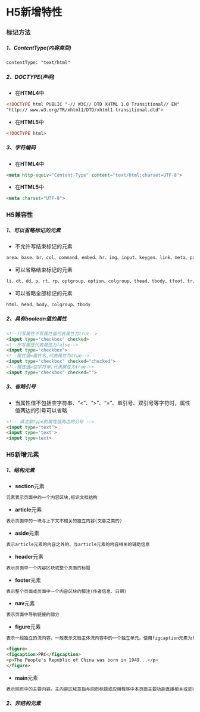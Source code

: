 # H5新增特性

### 标记方法

##### 1、ContentType(内容类型)

```html
contentType: "text/html"
```

##### 2、DOCTYPE(声明)

* 在**HTML4**中

```html
<!DOCTYPE html PUBLIC "-// W3C// DTD XHTML 1.0 Transitional// EN"
"http:// www.w3.org/TR/xhtml1/DTD/xhtml1-transitional.dtd">
```

* 在**HTML5**中

```html
<!DOCTYPE html>
```

##### 3、字符编码

* 在**HTML4**中

```html
<meta http-equiv="Content-Type" content="text/html;charset=UTF-8">
```

* 在**HTML5**中

```html
<meta charset="UTF-8">
```

### H5兼容性

##### 1、可以省略标记的元素

* 不允许写结束标记的元素

```html
area、base、br、col、command、embed、hr、img、input、keygen、link、meta、param、source、track、wbr
```

* 可以省略结束标记的元素

```html
li、dt、dd、p、rt、rp、optgroup、option、colgroup、thead、tbody、tfoot、tr、td、th
```

* 可以省略全部标记的元素

```html
html、head、body、colgroup、tbody
```

##### 2、具有boolean值的属性

```html
<!--只写属性不写属性值代表属性为true-->
<input type="checkbox" checked>
<!--不写属性代表属性为false-->
<input type="checkbox">
<!--属性值=属性名,代表属性为true-->
<input type="checkbox" checked="checked">
<!--属性值=空字符串,代表属性为true-->
<input type="checkbox" checked="">
```

##### 3、省略引号

* 当属性值不包括空字符串、“<”、“>”、“=”、单引号、双引号等字符时，属性值两边的引号可以省略

```html
<!-- 请注意type的属性值两边的引号 -->
<input type="text">
<input type='text'>
<input type=text>
```

### H5新增元素

##### 1、结构元素

* **section**元素

```html
元素表示页面中的一个内容区块,标识文档结构
```

* **article**元素

```html
表示页面中的一块与上下文不相关的独立内容(文章之类的)
```

* **aside**元素

```html
表示article元素的内容之外的、与article元素的内容相关的辅助信息
```

* **header**元素

```html
表示页面中一个内容区块或整个页面的标题
```

* **footer**元素

```html
表示整个页面或页面中一个内容区块的脚注(作者信息、日期)
```

* **nav**元素

```html
表示页面中导航链接的部分
```

* **figure**元素

```html
表示一段独立的流内容，一般表示文档主体流内容中的一个独立单元。使用figcaption元素为figure元素组添加标题。例如：

<figure>
<figcaption>PRC</figcaption>
<p>The People's Republic of China was born in 1949...</p>
</figure>
```

* **main**元素

```html
表示网页中的主要内容。主内容区域意指与网页标题或应用程序中本页面主要功能直接相关或进行扩展的内容
```

##### 2、非结构元素


